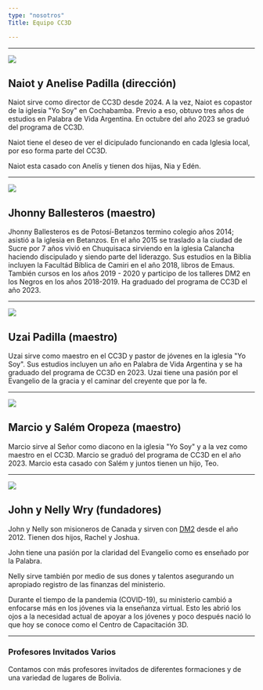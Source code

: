 ```yaml
---
type: "nosotros"
Title: Equipo CC3D

---
```



___
![](/img/padillas.jpeg)

## Naiot y Anelise Padilla (dirección)

Naiot sirve como director de CC3D desde 2024. A la vez, Naiot es copastor de la iglesia "Yo Soy" en Cochabamba. Previo a eso, obtuvo tres años de estudios en Palabra de Vida Argentina. En octubre del año 2023 se graduó del programa de CC3D. 

Naiot tiene el deseo de ver el dicipulado funcionando en cada Iglesia local, por eso forma parte del CC3D.

Naiot esta casado con Anelís y tienen dos hijas, Nia y Edén.  


___



![](/img/jhonny.jpeg)
## Jhonny Ballesteros (maestro)

Jhonny Ballesteros es de Potosí-Betanzos termino colegio años 2014; asistió a la iglesia en Betanzos. En el año 2015 se traslado a la ciudad de Sucre por 7 años vivió en Chuquisaca sirviendo en la iglesia Calancha haciendo discipulado y siendo parte del liderazgo. Sus estudios en la Biblia incluyen la Facultád Bíblica de Camiri en el año 2018, libros de Emaus. También cursos en los años 2019 - 2020 y participo de los talleres DM2 en los Negros en los años 2018-2019. Ha graduado del programa de CC3D el año 2023.

___

![](/img/uzai.jpeg)
## Uzai Padilla (maestro)

Uzai sirve como maestro en el CC3D y pastor de jóvenes en la iglesia "Yo Soy". Sus estudios incluyen un año en Palabra de Vida Argentina y se ha graduado del programa de CC3D en 2023. Uzai tiene una pasión por el Evangelio de la gracia y el caminar del creyente que por la fe. 

___

![](/img/marcio.jpg)
## Marcio y Salém Oropeza (maestro)
Marcio sirve al Señor como diacono en la iglesia "Yo Soy" y a la vez como maestro en el CC3D. Marcio se graduó del programa de CC3D en el año 2023. Marcio esta casado con Salém y juntos tienen un hijo, Teo. 

___

![](/img/the-wrys.jpeg)
## John y Nelly Wry (fundadores)

John y Nelly son misioneros de Canada y sirven con [DM2](https://www.dm2usa.org/) desde el año 2012. Tienen dos hijos, Rachel y Joshua.

John tiene una pasión por la claridad del Evangelio como es enseñado por la Palabra. 

Nelly sirve también por medio de sus dones y talentos asegurando un apropiado registro de las finanzas del ministerio. 

Durante el tiempo de la pandemia (COVID-19), su ministerio cambió a enfocarse más en los jóvenes via la enseñanza virtual. Esto les abrió los ojos a la necesidad actual de apoyar a los jóvenes y poco después nació lo que hoy se conoce como el Centro de Capacitación 3D. 

___




### Profesores Invitados Varios


Contamos con más profesores invitados de diferentes formaciones y de una variedad de lugares de Bolivia. 
